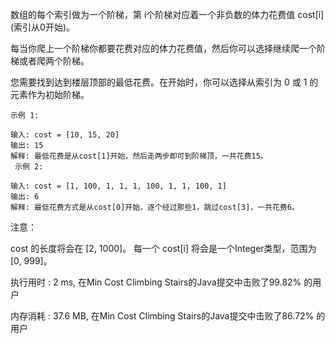 数组的每个索引做为一个阶梯，第 i个阶梯对应着一个非负数的体力花费值 cost[i] (索引从0开始)。

每当你爬上一个阶梯你都要花费对应的体力花费值，然后你可以选择继续爬一个阶梯或者爬两个阶梯。

您需要找到达到楼层顶部的最低花费。在开始时，你可以选择从索引为 0 或 1 的元素作为初始阶梯。
```
示例 1:

输入: cost = [10, 15, 20]
输出: 15
解释: 最低花费是从cost[1]开始，然后走两步即可到阶梯顶，一共花费15。
 示例 2:

输入: cost = [1, 100, 1, 1, 1, 100, 1, 1, 100, 1]
输出: 6
解释: 最低花费方式是从cost[0]开始，逐个经过那些1，跳过cost[3]，一共花费6。
```
注意：

cost 的长度将会在 [2, 1000]。
每一个 cost[i] 将会是一个Integer类型，范围为 [0, 999]。

执行用时 : 2 ms, 在Min Cost Climbing Stairs的Java提交中击败了99.82% 的用户

内存消耗 : 37.6 MB, 在Min Cost Climbing Stairs的Java提交中击败了86.72% 的用户